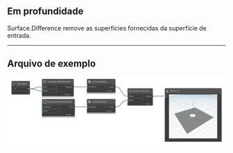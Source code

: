 ## Em profundidade
Surface.Difference remove as superfícies fornecidas da superfície de entrada.
___
## Arquivo de exemplo

![Surface.Difference](./Autodesk.DesignScript.Geometry.Surface.Difference_img.png)
